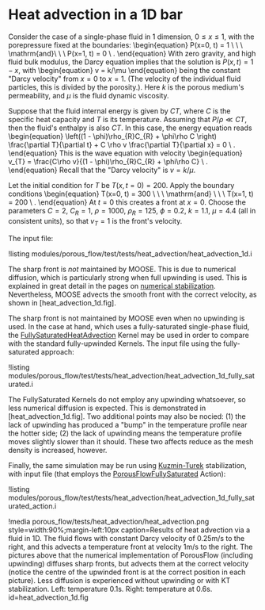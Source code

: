 # Heat advection in a 1D bar

Consider the case of a single-phase fluid in 1 dimension, $0\leq x
\leq 1$, with the porepressure fixed at the boundaries:
\begin{equation}
P(x=0, t) = 1 \ \ \ \mathrm{and}\ \ \ P(x=1, t) = 0 \ .
\end{equation}
With zero gravity, and high fluid bulk modulus, the Darcy equation
implies that the solution is $P(x, t) = 1 - x$, with
\begin{equation}
v = k/\mu
\end{equation}
being the constant "Darcy
velocity" from $x=0$ to $x=1$.  (The velocity of the individual
  fluid particles, this is divided by the porosity.).  Here $k$ is the porous medium's
permeability, and $\mu$ is the fluid dynamic viscosity.

Suppose that the fluid internal energy is given by $CT$, where $C$ is
the specific heat capacity and $T$ is its temperature.  Assuming that
$P/\rho \ll CT$, then the fluid's enthalpy is also $CT$.  In this
case, the energy equation reads
\begin{equation}
\left((1 - \phi)\rho_{R}C_{R} + \phi\rho C \right) \frac{\partial
  T}{\partial t} + C \rho v \frac{\partial T}{\partial x} = 0 \ .
\end{equation}
This is the wave equation with velocity
\begin{equation}
v_{T} = \frac{C\rho v}{(1 - \phi)\rho_{R}C_{R} + \phi\rho C} \ .
\end{equation}
Recall that the "Darcy velocity" is $v=k/\mu$.

Let the initial condition for $T$ be $T(x, t=0) = 200$.  Apply the
boundary conditions
\begin{equation}
T(x=0, t) = 300 \ \ \ \mathrm{and} \ \ \ T(x=1, t) = 200 \ .
\end{equation}
At $t=0$ this creates a front at $x=0$.  Choose the parameters $C=2$,
$C_{R}=1$, $\rho=1000$, $\rho_{R}=125$, $\phi=0.2$, $k=1.1$, $\mu=4.4$
(all in consistent units), so that $v_{T}=1$ is the front's velocity.

The input file:

!listing modules/porous_flow/test/tests/heat_advection/heat_advection_1d.i

The sharp front is *not* maintained by
MOOSE.  This is due to numerical diffusion, which is particularly strong when full upwinding is used.  This is explained in great detail in the pages on [numerical stabilization](stabilization.md).  Nevertheless, MOOSE advects the smooth front with the correct
velocity, as shown in [heat_advection_1d.fig].

The sharp front is not maintained by MOOSE even when no
upwinding is used.  In the case at hand, which uses a fully-saturated
single-phase fluid, the [FullySaturatedHeatAdvection](PorousFlowFullySaturatedHeatAdvection.md) Kernel
may be used in order to compare with the standard fully-upwinded
Kernels.  The input file using the fully-saturated approach:

!listing modules/porous_flow/test/tests/heat_advection/heat_advection_1d_fully_saturated.i

The FullySaturated Kernels do not employ any upwinding
whatsoever, so less numerical diffusion is expected.  This is demonstrated in
[heat_advection_1d.fig].  Two additional points may also be
nocied: (1) the lack of upwinding has produced a "bump" in the
temperature profile near the hotter side; (2) the lack of upwinding
means the temperature profile moves slightly slower than it should.
These two affects reduce as the mesh density is increased, however.

Finally, the same simulation may be run using [Kuzmin-Turek](kt.md) stabilization, with input file (that employs the [PorousFlowFullySaturated](PorousFlowFullySaturated.md) Action):

!listing modules/porous_flow/test/tests/heat_advection/heat_advection_1d_fully_saturated_action.i

!media porous_flow/tests/heat_advection/heat_advection.png style=width:90%;margin-left:10px caption=Results of heat advection via a fluid in 1D.  The fluid flows with constant Darcy velocity of 0.25m/s to the right, and this advects a temperature front at velocity 1m/s to the right.  The pictures above that the numerical implementation of PorousFlow (including upwinding) diffuses sharp fronts, but advects them at the correct velocity (notice the centre of the upwinded front is at the correct position in each picture).  Less diffusion is experienced without upwinding or with KT stabilization.  Left: temperature 0.1s.  Right: temperature at 0.6s. id=heat_advection_1d.fig




